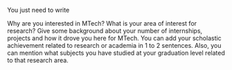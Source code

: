 You just need to write

Why are you interested in MTech?
What is your area of interest for research?
Give some background about your number of internships, projects and how it drove you here for MTech.
You can add your scholastic achievement related to research or academia in 1 to 2 sentences.
Also, you can mention what subjects you have studied at your graduation level related to that research area.